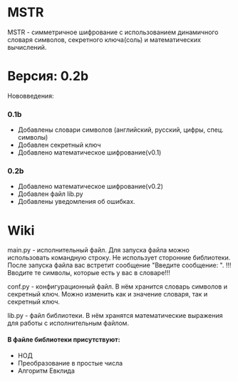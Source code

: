 # MSTR
MSTR - симметричное шифрование с использованием динамичного словаря символов, секретного ключа(соль) и математических вычислений.

# Версия: 0.2b
Нововведения:
### 0.1b
* Добавлены словари символов (английский, русский, цифры, спец. символы)
* Добавлен секретный ключ
* Добавлено математическое шифрование(v0.1)
### 0.2b
* Добавлено математическое шифрование(v0.2)
* Добавлен файл lib.py
* Добавлены уведомления об ошибках.
# Wiki
main.py - исполнительный файл. Для запуска файла можно использовать командную строку. Не использует сторонние библиотеки.
После запуска файла вас встретит сообщение "Введите сообщение: ". !!!Вводите те символы, которые есть у вас в словаре!!!

conf.py - конфигурационный файл. В нём хранится словарь символов и секретный ключ. Можно изменить как и значение словаря, так и секретный ключ.

lib.py - файл библиотеки. В нём хранятся математические выражения для работы с исполнительным файлом.
#### В файле библиотеки присутствуют:
* НОД
* Преобразование в простые числа
* Алгоритм Евклида
